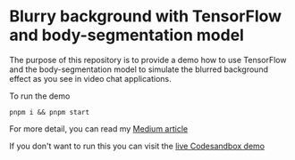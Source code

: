 # Blurry background with TensorFlow and body-segmentation model

The purpose of this repository is to provide a demo how to use TensorFlow and the body-segmentation model to simulate the blurred background effect as you see in video chat applications.  

To run the demo

``pnpm i && pnpm start``

For more detail, you can read my 
[Medium article](TBD)

If you don't want to run this you can visit the [live Codesandbox demo](TBD)